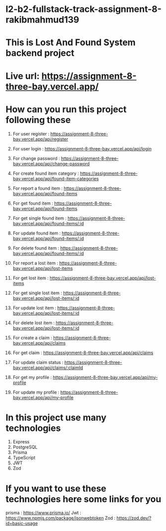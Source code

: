 # l2-b2-fullstack-track-assignment-8-rakibmahmud139

# This is Lost And Found System backend project

# Live url: https://assignment-8-three-bay.vercel.app/

# How can you run this project following these

1. For user register : https://assignment-8-three-bay.vercel.app/api/register
2. For user login : https://assignment-8-three-bay.vercel.app/api/login
3. For change password : https://assignment-8-three-bay.vercel.app/api/change-password

4. For create found item category : https://assignment-8-three-bay.vercel.app/api/found-item-categories

5. For report a found item : https://assignment-8-three-bay.vercel.app/api/found-items
6. For get found item : https://assignment-8-three-bay.vercel.app/api/found-items
7. For get single found item : https://assignment-8-three-bay.vercel.app/api/found-items/:id
8. For update found item : https://assignment-8-three-bay.vercel.app/api/found-items/:id
9. For delete found item : https://assignment-8-three-bay.vercel.app/api/found-items/:id

10. For report a lost item : https://assignment-8-three-bay.vercel.app/api/lost-items
11. For get lost item : https://assignment-8-three-bay.vercel.app/api/lost-items
12. For get single lost item : https://assignment-8-three-bay.vercel.app/api/lost-items/:id
13. For update lost item : https://assignment-8-three-bay.vercel.app/api/lost-items/:id
14. For delete lost item : https://assignment-8-three-bay.vercel.app/api/lost-items/:id

15. For create a claim : https://assignment-8-three-bay.vercel.app/api/claims
16. For get claim : https://assignment-8-three-bay.vercel.app/api/claims
17. For update claim status : https://assignment-8-three-bay.vercel.app/api/claims/:claimId

18. For get my profile : https://assignment-8-three-bay.vercel.app/api/my-profile
19. For update my profile : https://assignment-8-three-bay.vercel.app/api/my-profile

# In this project use many technologies

1. Express
2. PostgreSQL
3. Prisma
4. TypeScript
5. JWT
6. Zod

# If you want to use these technologies here some links for you

prisma : https://www.prisma.io/
Jwt : https://www.npmjs.com/package/jsonwebtoken
Zod : https://zod.dev/?id=basic-usage
